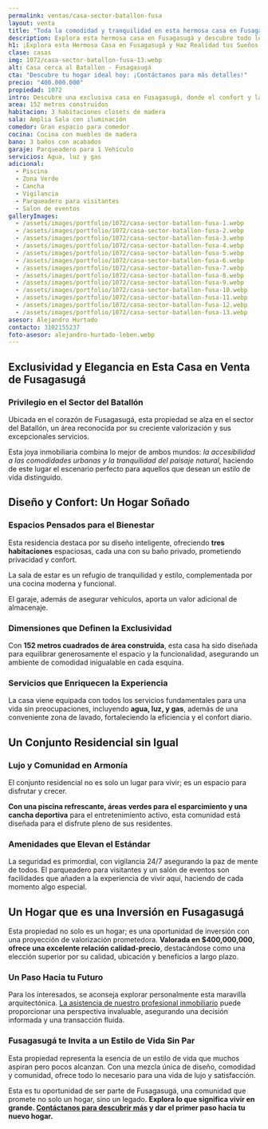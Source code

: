 ```yaml
---
permalink: ventas/casa-sector-batallon-fusa
layout: venta
title: "Toda la comodidad y tranquilidad en esta hermosa casa en Fusagasugá: ¡Descúbrela!"
description: Explora esta hermosa casa en Fusagasugá y descubre todo lo que tiene para ofrecer. ¡Haz realidad tus sueños de tener un hogar en este maravilloso lugar! Haz clic ahora.
h1: ¡Explora esta Hermosa Casa en Fusagasugá y Haz Realidad tus Sueños!
clase: casas
img: 1072/casa-sector-batallon-fusa-13.webp
alt: Casa cerca al Batallon - Fusagasugá
cta: "Descubre tu hogar ideal hoy: ¡Contáctanos para más detalles!"
precio: "400.000.000"
propiedad: 1072
intro: Descubre una exclusiva casa en Fusagasugá, donde el confort y la tranquilidad se unen en un entorno natural y próspero. ¡Haz realidad tus sueños hoy mismo!
area: 152 metros construidos 
habitacion: 3 habitaciones closets de madera
sala: Amplia Sala con iluminación 
comedor: Gran espacio para comedor
cocina: Cocina con muebles de madera
bano: 3 baños con acabados 
garaje: Parqueadero para 1 Vehículo 
servicios: Agua, luz y gas 
adicional:
  - Piscina
  - Zona Verde
  - Cancha
  - Vigilancia
  - Parqueadero para visitantes
  - Salon de eventos
galleryImages:
  - /assets/images/portfolio/1072/casa-sector-batallon-fusa-1.webp
  - /assets/images/portfolio/1072/casa-sector-batallon-fusa-2.webp
  - /assets/images/portfolio/1072/casa-sector-batallon-fusa-3.webp
  - /assets/images/portfolio/1072/casa-sector-batallon-fusa-4.webp
  - /assets/images/portfolio/1072/casa-sector-batallon-fusa-5.webp
  - /assets/images/portfolio/1072/casa-sector-batallon-fusa-6.webp
  - /assets/images/portfolio/1072/casa-sector-batallon-fusa-7.webp
  - /assets/images/portfolio/1072/casa-sector-batallon-fusa-8.webp
  - /assets/images/portfolio/1072/casa-sector-batallon-fusa-9.webp
  - /assets/images/portfolio/1072/casa-sector-batallon-fusa-10.webp
  - /assets/images/portfolio/1072/casa-sector-batallon-fusa-11.webp
  - /assets/images/portfolio/1072/casa-sector-batallon-fusa-12.webp
  - /assets/images/portfolio/1072/casa-sector-batallon-fusa-13.webp
asesor: Alejandro Hurtado
contacto: 3102155237
foto-asesor: alejandro-hurtado-leben.webp
---
```

## Exclusividad y Elegancia en Esta Casa en Venta de Fusagasugá

### Privilegio en el Sector del Batallón

Ubicada en el corazón de Fusagasugá, esta propiedad se alza en el sector del Batallón, un área reconocida por su creciente valorización y sus excepcionales servicios.

Esta joya inmobiliaria combina lo mejor de ambos mundos: *la accesibilidad a las comodidades urbanas y la tranquilidad del paisaje natural*, haciendo de este lugar el escenario perfecto para aquellos que desean un estilo de vida distinguido.

## Diseño y Confort: Un Hogar Soñado

### Espacios Pensados para el Bienestar

Esta residencia destaca por su diseño inteligente, ofreciendo **tres habitaciones** espaciosas, cada una con su baño privado, prometiendo privacidad y confort.

La sala de estar es un refugio de tranquilidad y estilo, complementada por una cocina moderna y funcional.

El garaje, además de asegurar vehículos, aporta un valor adicional de almacenaje.

### Dimensiones que Definen la Exclusividad

Con **152 metros cuadrados de área construida**, esta casa ha sido diseñada para equilibrar generosamente el espacio y la funcionalidad, asegurando un ambiente de comodidad inigualable en cada esquina.

### Servicios que Enriquecen la Experiencia

La casa viene equipada con todos los servicios fundamentales para una vida sin preocupaciones, incluyendo **agua, luz, y gas**, además de una conveniente zona de lavado, fortaleciendo la eficiencia y el confort diario.

## Un Conjunto Residencial sin Igual

### Lujo y Comunidad en Armonía

El conjunto residencial no es solo un lugar para vivir; es un espacio para disfrutar y crecer.

**Con una piscina refrescante, áreas verdes para el esparcimiento y una cancha deportiva** para el entretenimiento activo, esta comunidad está diseñada para el disfrute pleno de sus residentes.

### Amenidades que Elevan el Estándar

La seguridad es primordial, con vigilancia 24/7 asegurando la paz de mente de todos. El parqueadero para visitantes y un salón de eventos son facilidades que añaden a la experiencia de vivir aquí, haciendo de cada momento algo especial.

## Un Hogar que es una Inversión en Fusagasugá

Esta propiedad no solo es un hogar; es una oportunidad de inversión con una proyección de valorización prometedora. **Valorada en $400,000,000, ofrece una excelente relación calidad-precio**, destacándose como una elección superior por su calidad, ubicación y beneficios a largo plazo.

### Un Paso Hacia tu Futuro

Para los interesados, se aconseja explorar personalmente esta maravilla arquitectónica. [La asistencia de nuestro profesional inmobiliario](#asesor) puede proporcionar una perspectiva invaluable, asegurando una decisión informada y una transacción fluida.

### Fusagasugá te Invita a un Estilo de Vida Sin Par

Esta propiedad representa la esencia de un estilo de vida que muchos aspiran pero pocos alcanzan. Con una mezcla única de diseño, comodidad y comunidad, ofrece todo lo necesario para una vida de lujo y satisfacción.

Esta es tu oportunidad de ser parte de Fusagasugá, una comunidad que promete no solo un hogar, sino un legado. **Explora lo que significa vivir en grande. [Contáctanos para descubrir más](#asesor) y dar el primer paso hacia tu nuevo hogar.**
